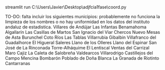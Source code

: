 streamlit run C:\Users\Javier\Desktop\adjfcia1fase\coord.py 


TO-DO:
falta incluir los siguientes municipios: probablemente no funciona la limpieza de los nombres o no hay uniformidad en los datos del instituto andaluz de estadistica.
Villares de Andújar
Las Infantas
Benamahoma
Algallarín
Las Casillas de Martos
San Ignacio del Viar
Chercos Nuevo
Mesas de Asta
Burunchel
Coto Ríos
Las Tablas
Villarrubia
Gibalbin
Villafranco del Guadalhorce
El Higueral
Saleres
Llano de los Olleres
Llano del Espinar
San José de La Rinconada
Torre-Alháquime
El Lentiscal
Ventas del Carrizal
Maro
Cajiz
La Caleta de Salobreña
Valdearcos
Villarodrigo
Castillejos del Campo
Mencina Bombarón
Poblado de Doña Blanca
La Granada de Riotinto
Cantarranas
